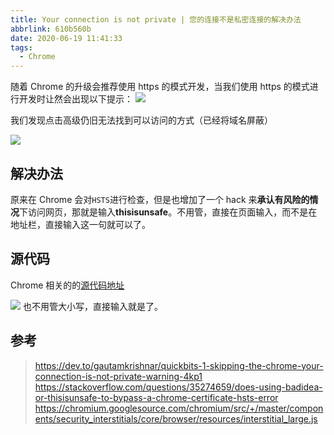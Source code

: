 ```yaml
---
title: Your connection is not private | 您的连接不是私密连接的解决办法
abbrlink: 610b560b
date: 2020-06-19 11:41:33
tags:
  - Chrome
---
```


随着 Chrome 的升级会推荐使用 https 的模式开发，当我们使用 https 的模式进行开发时让然会出现以下提示：
![](https://www.notion.so/image/https%3A%2F%2Fs3-us-west-2.amazonaws.com%2Fsecure.notion-static.com%2F77decc5a-0cc6-4b9c-b9fe-6a6ee024a37a%2Fia_10006.png?table=block&id=72b9e9cf-f2a0-448f-9efc-1e49592b5c73&width=1340&cache=v2)

<!-- more -->

我们发现点击高级仍旧无法找到可以访问的方式（已经将域名屏蔽）

![](https://www.notion.so/image/https%3A%2F%2Fs3-us-west-2.amazonaws.com%2Fsecure.notion-static.com%2F6264bad2-5a8c-4e09-a3c6-edc6c4f96810%2Fia_10007.png?table=block&id=07b766db-4bb2-4027-9819-69a586dd210c&width=1320&cache=v2)

## 解决办法

原来在 Chrome 会对`HSTS`进行检查，但是也增加了一个 hack 来**承认有风险的情况**下访问网页，那就是输入**thisisunsafe**。不用管，直接在页面输入，而不是在地址栏，直接输入这一句就可以了。

## 源代码

Chrome 相关的的[源代码地址](https://chromium.googlesource.com/chromium/src/+/master/components/security_interstitials/core/browser/resources/interstitial_large.js)

![](https://www.notion.so/image/https%3A%2F%2Fs3-us-west-2.amazonaws.com%2Fsecure.notion-static.com%2Fa8a09a55-9c77-449a-a414-ded26c9029e2%2Fia_10008.png?table=block&id=c88d20f5-826b-4dab-b6b5-b2adf6cf7fef&width=2500&cache=v2)
也不用管大小写，直接输入就是了。

## 参考

> https://dev.to/gautamkrishnar/quickbits-1-skipping-the-chrome-your-connection-is-not-private-warning-4kp1
> https://stackoverflow.com/questions/35274659/does-using-badidea-or-thisisunsafe-to-bypass-a-chrome-certificate-hsts-error
> https://chromium.googlesource.com/chromium/src/+/master/components/security_interstitials/core/browser/resources/interstitial_large.js
